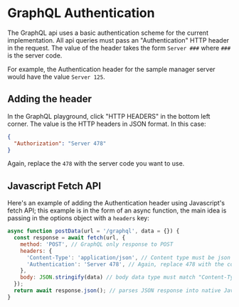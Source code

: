 # GraphQL Authentication

The GraphQL api uses a basic authentication scheme for the current implementation.
All api queries must pass an "Authentication" HTTP header in the request.
The value of the header takes the form `Server ###` where `###` is the server
code.

For example, the Authentication header for the sample manager server would
have the value `Server 125`.

## Adding the header

In the GraphQL playground, click "HTTP HEADERS" in the bottom left corner.
The value is the HTTP headers in JSON format. In this case:

```json
{
  "Authorization": "Server 478"
}
```

Again, replace the `478` with the server code you want to use.

## Javascript Fetch API

Here's an example of adding the Authentication header using Javascript's
fetch API; this example is in the form of an async function, the main idea
is passing in the options object with a `headers` key:

```javascript
async function postData(url = '/graphql', data = {}) {
  const response = await fetch(url, {
    method: 'POST', // GraphQL only response to POST
    headers: {
      'Content-Type': 'application/json', // Content type must be json
      'Authentication': 'Server 478', // Again, replace 478 with the code you want to use
    },
    body: JSON.stringify(data) // body data type must match "Content-Type" header
  });
  return await response.json(); // parses JSON response into native JavaScript objects
}
```
